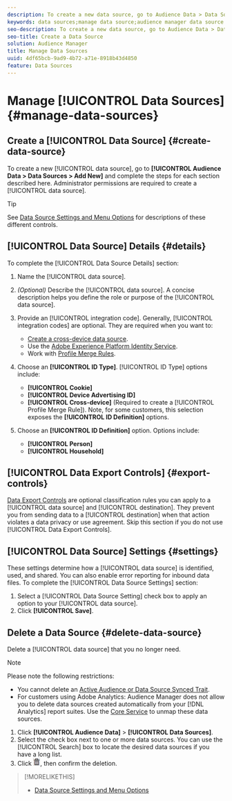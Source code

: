```yaml
---
description: To create a new data source, go to Audience Data > Data Sources > Add New and complete the steps for each section described here. Administrator permissions are required to create a data source.
keywords: data sources;manage data source;audience manager data source
seo-description: To create a new data source, go to Audience Data > Data Sources > Add New and complete the steps for each section described here. Administrator permissions are required to create a data source.
seo-title: Create a Data Source
solution: Audience Manager
title: Manage Data Sources
uuid: 4df65bcb-9ad9-4b72-a71e-8918b43d4850
feature: Data Sources
---
```


# Manage [!UICONTROL Data Sources] {#manage-data-sources}

## Create a [!UICONTROL Data Source] {#create-data-source}

To create a new [!UICONTROL data source], go to **[!UICONTROL Audience Data > Data Sources > Add New]** and complete the steps for each section described here. Administrator permissions are required to create a [!UICONTROL data source].

<!-- create-datasource.xml -->

>[!TIP]
>
>See [Data Source Settings and Menu Options](../features/datasources-list-and-settings.md#settings-menu-options) for descriptions of these different controls.

## [!UICONTROL Data Source] Details {#details}

To complete the [!UICONTROL Data Source Details] section:

1. Name the [!UICONTROL data source].
1. *(Optional)* Describe the [!UICONTROL data source]. A concise description helps you define the role or purpose of the [!UICONTROL data source].
1. Provide an [!UICONTROL integration code]. Generally, [!UICONTROL integration codes] are optional. They are required when you want to:

    * [Create a cross-device data source](../features/profile-merge-rules/merge-rules-start.md#create-data-source). 
    * Use the [Adobe Experience Platform Identity Service](https://docs.adobe.com/content/help/en/id-service/using/home.html). 
    * Work with [Profile Merge Rules](../features/profile-merge-rules/merge-rules-start.md).

1. Choose an **[!UICONTROL ID Type]**. [!UICONTROL ID Type] options include:

    * **[!UICONTROL Cookie]**
    * **[!UICONTROL Device Advertising ID]**
    * **[!UICONTROL Cross-device]** (Required to create a [!UICONTROL Profile Merge Rule]). Note, for some customers, this selection exposes the **[!UICONTROL ID Definition]** options.

1. Choose an **[!UICONTROL ID Definition]** option. Options include:

    * **[!UICONTROL Person]**
    * **[!UICONTROL Household]**

## [!UICONTROL Data Export Controls] {#export-controls}

[Data Export Controls](../features/data-export-controls.md) are optional classification rules you can apply to a [!UICONTROL data source] and [!UICONTROL destination]. They prevent you from sending data to a [!UICONTROL destination] when that action violates a data privacy or use agreement. Skip this section if you do not use [!UICONTROL Data Export Controls].

## [!UICONTROL Data Source] Settings {#settings}

These settings determine how a [!UICONTROL data source] is identified, used, and shared. You can also enable error reporting for inbound data files. To complete the [!UICONTROL Data Source Settings] section:

1. Select a [!UICONTROL Data Source Setting] check box to apply an option to your [!UICONTROL data source].
2. Click **[!UICONTROL Save]**.

## Delete a Data Source {#delete-data-source}

<!-- t_datasource_delete.xml -->

Delete a [!UICONTROL data source] that you no longer need.

>[!NOTE]
>
>Please note the following restrictions:
>
>* You cannot delete an [Active Audience or Data Source Synced Trait](../features/traits/client-activity-synced-audience-traits.md). 
>* For customers using Adobe Analytics: Audience Manager does not allow you to delete data sources created automatically from your [!DNL Analytics] report suites. Use the [Core Service](https://docs.adobe.com/content/help/en/core-services/interface/about-core-services/core-services-landing.html) to unmap these data sources.

1. Click **[!UICONTROL Audience Data]** > **[!UICONTROL Data Sources]**.
1. Select the check box next to one or more data sources.
   You can use the [!UICONTROL Search] box to locate the desired data sources if you have a long list. 
1. Click  ![](assets/icon_trash.png), then confirm the deletion.


>[!MORELIKETHIS]
>
>* [Data Source Settings and Menu Options](../features/datasources-list-and-settings.md#settings-menu-options)